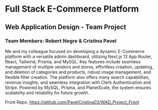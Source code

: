 # Full Stack E-Commerce Platform
## Web Application Design - Team Project
### Team Members: Robert Negre & Cristina Pavel

Me and my colleague focused on developing a dynamic E-Commerce platform with
a versatile admin dashboard, utilizing Next.js 13 App Router, React, Tailwind, Prisma,
and MySQL. Key features include seamless management of multiple vendors and
stores, effortless creation, updating, and deletion of categories and products, robust
image management, and flexible filter creation.
The platform also offers many search capabilities, revenue insights, and seamless
integration with Clerk Authentication and Stripe. Powered by MySQL, Prisma, and
PlanetScale, the system ensures scalability and reliability for future growth.

Front Repo: https://github.com/PavelCristina03/WAD_Project_Front
